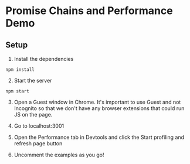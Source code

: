 # Promise Chains and Performance Demo

## Setup

1. Install the dependencies
```
npm install
```

2. Start the server
```
npm start
```

3. Open a Guest window in Chrome. It's important to use Guest and not Incognito so that we don't have any browser extensions that could run JS on the page.

4. Go to localhost:3001

5. Open the Performance tab in Devtools and click the Start profiling and refresh page button

6. Uncomment the examples as you go!


